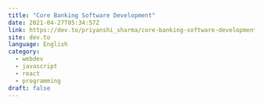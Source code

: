 ```yaml
---
title: "Core Banking Software Development"
date: 2021-04-27T05:34:57Z
link: https://dev.to/priyanshi_sharma/core-banking-software-development-42eb?utm_medium=RSS&utm_source=news.12bit.vn
site: dev.to
language: English
category:
  - webdev
  - javascript
  - react
  - programming
draft: false
---
```

